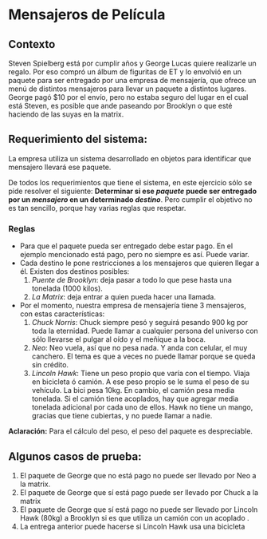 # Mensajeros de Película
## Contexto

  Steven Spielberg está por cumplir años y George Lucas quiere realizarle un regalo. 
  Por eso compró un álbum de figuritas de ET y lo envolvió en un paquete para ser entregado por una empresa de mensajería, 
  que ofrece un menú de distintos mensajeros para llevar un paquete a distintos lugares. 
  George pagó $10 por el envío, pero no estaba seguro del lugar en el cual está Steven, es posible que ande paseando por Brooklyn 
  o que esté haciendo de las suyas en la matrix. 

## Requerimiento del sistema:  

  La empresa utiliza un sistema desarrollado en objetos para identificar que mensajero llevará ese paquete.
  
 De todos los requerimientos que tiene el sistema, en este ejercicio sólo se pide resolver el siguiente:
  **Determinar si ese _paquete_ puede ser entregado por un _mensajero_ en un determinado _destino_**. 
  Pero cumplir el objetivo no es tan sencillo, porque hay varias reglas que respetar.

### Reglas
  - Para que el paquete pueda ser entregado debe estar pago. En el ejemplo mencionado está pago, pero no siempre es así. Puede variar. 
  - Cada destino le pone restricciones a los mensajeros que quieren llegar a él. Existen dos destinos posibles:
    1. *Puente de Brooklyn*: deja pasar a todo lo que pese hasta una tonelada (1000 kilos).
    2. *La Matrix*: deja entrar a quien pueda hacer una llamada.
 - Por el momento, nuestra empresa de mensajería tiene 3 mensajeros, con estas características:
   1. *Chuck Norris*: Chuck siempre pesó y seguirá pesando 900 kg por toda la eternidad. Puede llamar a cualquier persona del universo con sólo llevarse el pulgar al oído y el meñique a la boca.
   2. *Neo*: Neo vuela, así que no pesa nada. Y anda con celular, el muy canchero. El tema es que a veces no puede llamar porque se queda sin crédito.
   3. *Lincoln Hawk*:  Tiene un peso propio que varía con el tiempo. 
   Viaja en bicicleta ó camión. A ese peso propio se le suma el peso de su vehículo. 
   La bici pesa 10kg. En cambio, el camión pesa media tonelada. 
   Si el camión tiene acoplados, hay que agregar media tonelada adicional 
   por cada uno de ellos. 
   Hawk no tiene un mango, gracias que tiene cubiertas, y no puede llamar a nadie.

**Aclaración:** Para el cálculo del peso, el peso del paquete es despreciable.

## Algunos casos de prueba:
1. El paquete de George que no está pago no puede ser llevado por Neo a la matrix.
2. El paquete de George que sí está pago puede ser llevado por Chuck a la matrix
3. El paquete de George que sí está pago no puede ser llevado por Lincoln Hawk (80kg) a Brooklyn si es que utiliza un camión con un acoplado .
4. La entrega anterior puede hacerse si Lincoln Hawk usa una bicicleta
